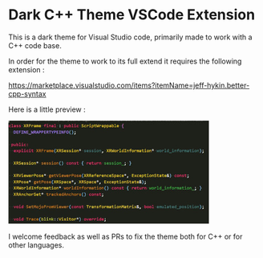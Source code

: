 # Dark C++ Theme VSCode Extension
This is a dark theme for Visual Studio code, primarily made to work with a C++ code base.

In order for the theme to work to its full extend it requires the following extension :

https://marketplace.visualstudio.com/items?itemName=jeff-hykin.better-cpp-syntax

Here is a little preview :

![Preview](https://github.com/darktears/vscode-c-plus-plus-theme/raw/master/images/preview.JPG)


I welcome feedback as well as PRs to fix the theme both for C++ or for other languages.